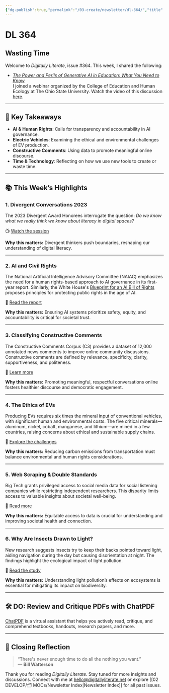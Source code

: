 ```yaml
---
{"dg-publish":true,"permalink":"/03-create/newsletter/dl-364/","title":"Wasting Time","tags":["ai","comments","data","education","electric-vehicles","futures","online-discourse"]}
---
```



# DL 364

## Wasting Time

Welcome to _Digitally Literate_, issue #364. This week, I shared the following:

- _[The Power and Perils of Generative AI in Education: What You Need to Know](https://wiobyrne.com/the-power-and-perils-of-generative-ai-in-education-what-you-need-to-know/)_  
  I joined a webinar organized by the College of Education and Human Ecology at The Ohio State University. Watch the video of this discussion [here](https://www.youtube.com/watch?v=7WA5pMqhBS8).

---

## 🔖 Key Takeaways

- **AI & Human Rights**: Calls for transparency and accountability in AI governance.
- **Electric Vehicles**: Examining the ethical and environmental challenges of EV production.
- **Constructive Comments**: Using data to promote meaningful online discourse.
- **Time & Technology**: Reflecting on how we use new tools to create or waste time.

---

## 📚 This Week’s Highlights

### 1. **Divergent Conversations 2023**
The 2023 Divergent Award Honorees interrogate the question: _Do we know what we really think we know about literacy in digital spaces?_

📺 [Watch the session](https://www.youtube.com/watch?v=_DWcxDJkr8Q&t=3s)

**Why this matters:** Divergent thinkers push boundaries, reshaping our understanding of digital literacy.

---

### 2. **AI and Civil Rights**
The National Artificial Intelligence Advisory Committee (NAIAC) emphasizes the need for a human rights-based approach to AI governance in its first-year report. Similarly, the White House's [Blueprint for an AI Bill of Rights](https://www.whitehouse.gov/ostp/ai-bill-of-rights/) proposes principles for protecting public rights in the age of AI.

📖 [Read the report](https://www.ai.gov/wp-content/uploads/2023/04/NAIAC-Report-Year1.pdf)

**Why this matters:** Ensuring AI systems prioritize safety, equity, and accountability is critical for societal trust.

---

### 3. **Classifying Constructive Comments**
The Constructive Comments Corpus (C3) provides a dataset of 12,000 annotated news comments to improve online community discussions. Constructive comments are defined by relevance, specificity, clarity, supportiveness, and politeness.

📖 [Learn more](https://firstmonday.org/ojs/index.php/fm/article/view/13163)

**Why this matters:** Promoting meaningful, respectful conversations online fosters healthier discourse and democratic engagement.

---

### 4. **The Ethics of EVs**
Producing EVs requires six times the mineral input of conventional vehicles, with significant human and environmental costs. The five critical minerals—aluminum, nickel, cobalt, manganese, and lithium—are mined in a few countries, raising concerns about ethical and sustainable supply chains.

📖 [Explore the challenges](https://www.washingtonpost.com/world/interactive/2023/electric-car-batteries-geography/)

**Why this matters:** Reducing carbon emissions from transportation must balance environmental and human rights considerations.

---

### 5. **Web Scraping & Double Standards**
Big Tech grants privileged access to social media data for social listening companies while restricting independent researchers. This disparity limits access to valuable insights about societal well-being.

📖 [Read more](https://www.fastcompany.com/90882752/pov-big-tech-has-a-glaring-double-standard-when-it-comes-to-web-scraping)

**Why this matters:** Equitable access to data is crucial for understanding and improving societal health and connection.

---

### 6. **Why Are Insects Drawn to Light?**
New research suggests insects try to keep their backs pointed toward light, aiding navigation during the day but causing disorientation at night. The findings highlight the ecological impact of light pollution.

📖 [Read the study](https://www.nytimes.com/2023-04-27/science/moths-to-a-flame-insects-light.html)

**Why this matters:** Understanding light pollution’s effects on ecosystems is essential for mitigating its impact on biodiversity.

---

## 🛠️ DO: Review and Critique PDFs with ChatPDF
[ChatPDF](https://www.chatpdf.com/) is a virtual assistant that helps you actively read, critique, and comprehend textbooks, handouts, research papers, and more.

---

## 🌟 Closing Reflection

> “There's never enough time to do all the nothing you want.”  
> — **Bill Watterson**

Thank you for reading _Digitally Literate_. Stay tuned for more insights and discussions. Connect with me at [hello@digitallyliterate.net](mailto:hello@digitallyliterate.net) or explore [[02 DEVELOP/🗂️ MOCs/Newsletter Index\|Newsletter Index]] for all past issues.
